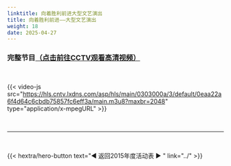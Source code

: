 ```yaml
---
linktitle: 向着胜利前进大型文艺演出
title: 向着胜利前进——大型文艺演出
weight: 18
date: 2025-04-27
---
```


### 完整节目[（点击前往CCTV观看高清视频）](https://tv.cctv.com/2015/09/02/VIDE1441197001288582.shtml)

<br>

{{< video-js src="https://hls.cntv.lxdns.com/asp/hls/main/0303000a/3/default/0eaa22a6f4d64c6cbdb75857fc6eff3a/main.m3u8?maxbr=2048" type="application/x-mpegURL" >}}


<br>
<hr>
<br>

{{< hextra/hero-button text="◀ 返回2015年度活动表 ▶ " link="../" >}}